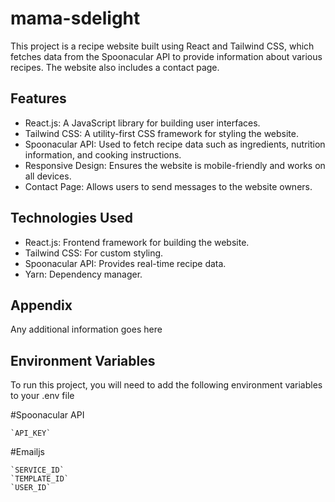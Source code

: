 
# mama-sdelight

This project is a recipe website built using React and Tailwind CSS, which fetches data from the Spoonacular API to provide information about various recipes. The website also includes a contact page.


## Features

- React.js: A JavaScript library for building user interfaces.
- Tailwind CSS: A utility-first CSS framework for styling the website.
- Spoonacular API: Used to fetch recipe data such as ingredients, nutrition information, and cooking instructions.
- Responsive Design: Ensures the website is mobile-friendly and works on all devices.
- Contact Page: Allows users to send messages to the website owners.


## Technologies Used

- React.js: Frontend framework for building the website.
- Tailwind CSS: For custom styling.
- Spoonacular API: Provides real-time recipe data.
- Yarn: Dependency manager.



## Appendix

Any additional information goes here


## Environment Variables

To run this project, you will need to add the following environment variables to your .env file

#Spoonacular API

    `API_KEY`


#Emailjs

    `SERVICE_ID`
    `TEMPLATE_ID`
    `USER_ID`

   
